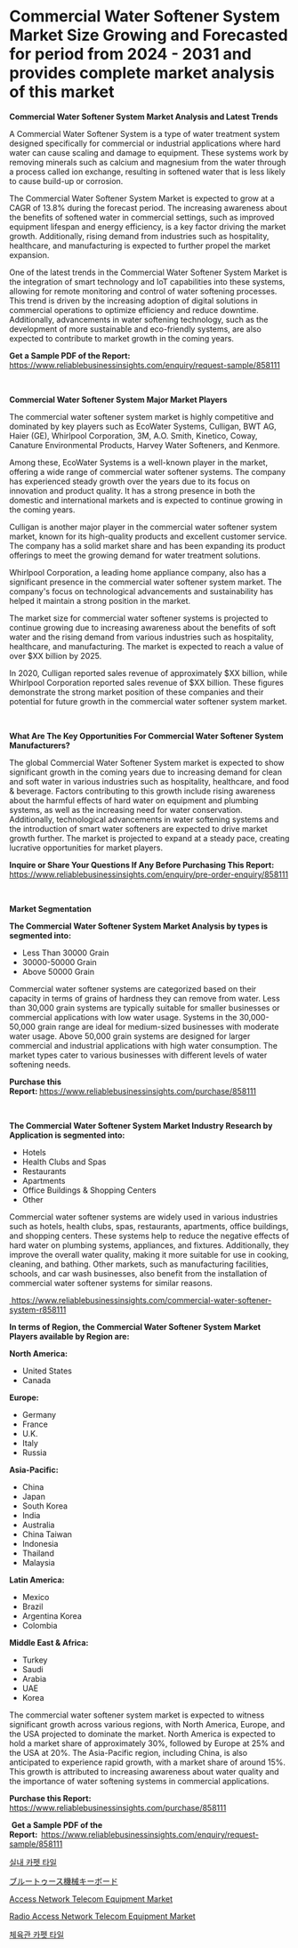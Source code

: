 <p><h1>Commercial Water Softener System Market Size Growing and Forecasted for period from 2024 - 2031 and provides complete market analysis of this market</h1></p><p><strong>Commercial Water Softener System Market Analysis and Latest Trends</strong></p>
<p><p>A Commercial Water Softener System is a type of water treatment system designed specifically for commercial or industrial applications where hard water can cause scaling and damage to equipment. These systems work by removing minerals such as calcium and magnesium from the water through a process called ion exchange, resulting in softened water that is less likely to cause build-up or corrosion.</p><p>The Commercial Water Softener System Market is expected to grow at a CAGR of 13.8% during the forecast period. The increasing awareness about the benefits of softened water in commercial settings, such as improved equipment lifespan and energy efficiency, is a key factor driving the market growth. Additionally, rising demand from industries such as hospitality, healthcare, and manufacturing is expected to further propel the market expansion.</p><p>One of the latest trends in the Commercial Water Softener System Market is the integration of smart technology and IoT capabilities into these systems, allowing for remote monitoring and control of water softening processes. This trend is driven by the increasing adoption of digital solutions in commercial operations to optimize efficiency and reduce downtime. Additionally, advancements in water softening technology, such as the development of more sustainable and eco-friendly systems, are also expected to contribute to market growth in the coming years.</p></p>
<p><strong>Get a Sample PDF of the Report:&nbsp;</strong> <a href="https://www.reliablebusinessinsights.com/enquiry/request-sample/858111">https://www.reliablebusinessinsights.com/enquiry/request-sample/858111</a></p>
<p>&nbsp;</p>
<p><strong>Commercial Water Softener System Major Market Players</strong></p>
<p><p>The commercial water softener system market is highly competitive and dominated by key players such as EcoWater Systems, Culligan, BWT AG, Haier (GE), Whirlpool Corporation, 3M, A.O. Smith, Kinetico, Coway, Canature Environmental Products, Harvey Water Softeners, and Kenmore.</p><p>Among these, EcoWater Systems is a well-known player in the market, offering a wide range of commercial water softener systems. The company has experienced steady growth over the years due to its focus on innovation and product quality. It has a strong presence in both the domestic and international markets and is expected to continue growing in the coming years.</p><p>Culligan is another major player in the commercial water softener system market, known for its high-quality products and excellent customer service. The company has a solid market share and has been expanding its product offerings to meet the growing demand for water treatment solutions.</p><p>Whirlpool Corporation, a leading home appliance company, also has a significant presence in the commercial water softener system market. The company's focus on technological advancements and sustainability has helped it maintain a strong position in the market.</p><p>The market size for commercial water softener systems is projected to continue growing due to increasing awareness about the benefits of soft water and the rising demand from various industries such as hospitality, healthcare, and manufacturing. The market is expected to reach a value of over $XX billion by 2025.</p><p>In 2020, Culligan reported sales revenue of approximately $XX billion, while Whirlpool Corporation reported sales revenue of $XX billion. These figures demonstrate the strong market position of these companies and their potential for future growth in the commercial water softener system market.</p></p>
<p>&nbsp;</p>
<p><strong>What Are The Key Opportunities For Commercial Water Softener System Manufacturers?</strong></p>
<p><p>The global Commercial Water Softener System market is expected to show significant growth in the coming years due to increasing demand for clean and soft water in various industries such as hospitality, healthcare, and food & beverage. Factors contributing to this growth include rising awareness about the harmful effects of hard water on equipment and plumbing systems, as well as the increasing need for water conservation. Additionally, technological advancements in water softening systems and the introduction of smart water softeners are expected to drive market growth further. The market is projected to expand at a steady pace, creating lucrative opportunities for market players.</p></p>
<p><strong>Inquire or Share Your Questions If Any Before Purchasing This Report:</strong> <a href="https://www.reliablebusinessinsights.com/enquiry/pre-order-enquiry/858111">https://www.reliablebusinessinsights.com/enquiry/pre-order-enquiry/858111</a></p>
<p>&nbsp;</p>
<p><strong>Market Segmentation</strong></p>
<p><strong>The Commercial Water Softener System Market Analysis by types is segmented into:</strong></p>
<p><ul><li>Less Than 30000 Grain</li><li>30000-50000 Grain</li><li>Above 50000 Grain</li></ul></p>
<p><p>Commercial water softener systems are categorized based on their capacity in terms of grains of hardness they can remove from water. Less than 30,000 grain systems are typically suitable for smaller businesses or commercial applications with low water usage. Systems in the 30,000-50,000 grain range are ideal for medium-sized businesses with moderate water usage. Above 50,000 grain systems are designed for larger commercial and industrial applications with high water consumption. The market types cater to various businesses with different levels of water softening needs.</p></p>
<p><strong>Purchase this Report:&nbsp;</strong><a href="https://www.reliablebusinessinsights.com/purchase/858111">https://www.reliablebusinessinsights.com/purchase/858111</a></p>
<p>&nbsp;</p>
<p><strong>The Commercial Water Softener System Market Industry Research by Application is segmented into:</strong></p>
<p><ul><li>Hotels</li><li>Health Clubs and Spas</li><li>Restaurants</li><li>Apartments</li><li>Office Buildings & Shopping Centers</li><li>Other</li></ul></p>
<p><p>Commercial water softener systems are widely used in various industries such as hotels, health clubs, spas, restaurants, apartments, office buildings, and shopping centers. These systems help to reduce the negative effects of hard water on plumbing systems, appliances, and fixtures. Additionally, they improve the overall water quality, making it more suitable for use in cooking, cleaning, and bathing. Other markets, such as manufacturing facilities, schools, and car wash businesses, also benefit from the installation of commercial water softener systems for similar reasons.</p></p>
<p><a href="https://www.reliablebusinessinsights.com/commercial-water-softener-system-r858111">&nbsp;https://www.reliablebusinessinsights.com/commercial-water-softener-system-r858111</a></p>
<p><strong>In terms of Region, the Commercial Water Softener System Market Players available by Region are:</strong></p>
<p>
    <p> <strong> North America: </strong>
        <ul>
            <li>United States</li>
            <li>Canada</li>
        </ul>
        </p> 
    <p> <strong> Europe: </strong>
        <ul>
            <li>Germany</li>
            <li>France</li>
            <li>U.K.</li>
            <li>Italy</li>
            <li>Russia</li>
        </ul>
        </p> 
    <p> <strong> Asia-Pacific: </strong>
        <ul>
            <li>China</li>
            <li>Japan</li>
            <li>South Korea</li>
            <li>India</li>
            <li>Australia</li>
            <li>China Taiwan</li>
            <li>Indonesia</li>
            <li>Thailand</li>
            <li>Malaysia</li>
        </ul>
        </p> 
    <p> <strong> Latin America: </strong>
        <ul>
            <li>Mexico</li>
            <li>Brazil</li>
            <li>Argentina Korea</li>
            <li>Colombia</li>
        </ul>
        </p> 
    <p> <strong> Middle East & Africa: </strong>
        <ul>
            <li>Turkey</li>
            <li>Saudi</li>
            <li>Arabia</li>
            <li>UAE</li>
            <li>Korea</li>
        </ul>
    </p>
    </p>
<p><p>The commercial water softener system market is expected to witness significant growth across various regions, with North America, Europe, and the USA projected to dominate the market. North America is expected to hold a market share of approximately 30%, followed by Europe at 25% and the USA at 20%. The Asia-Pacific region, including China, is also anticipated to experience rapid growth, with a market share of around 15%. This growth is attributed to increasing awareness about water quality and the importance of water softening systems in commercial applications.</p></p>
<p><strong>Purchase this Report: </strong><a href="https://www.reliablebusinessinsights.com/purchase/858111">https://www.reliablebusinessinsights.com/purchase/858111</a></p>
<p>&nbsp;<strong>Get a Sample PDF of the Report:&nbsp;&nbsp;</strong><a href="https://www.reliablebusinessinsights.com/enquiry/request-sample/858111">https://www.reliablebusinessinsights.com/enquiry/request-sample/858111</a></p>
<p><strong></strong></p>
<p><p><a href="https://github.com/fatmarawatan39/Market-Research-Report-List-1/blob/main/8465853165560.md">실내 카펫 타일</a></p><p><a href="https://github.com/dawson566/Market-Research-Report-List-1/blob/main/1652060154913.md">ブルートゥース機械キーボード</a></p><p><a href="https://github.com/kpvmspce33/Market-Research-Report-List-1/blob/main/access-network-telecom-equipment-market.md">Access Network Telecom Equipment Market</a></p><p><a href="https://github.com/goodweq44/Market-Research-Report-List-1/blob/main/radio-access-network-telecom-equipment-market.md">Radio Access Network Telecom Equipment Market</a></p><p><a href="https://github.com/Wesleyeilly8796202/Market-Research-Report-List-1/blob/main/1141738165561.md">체육관 카펫 타일</a></p></p>